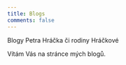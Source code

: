 ```yaml
---
title: Blogs
comments: false
---
```


Blogy Petra Hráčka či rodiny Hráčkové

Vítám Vás na stránce mých blogů.

